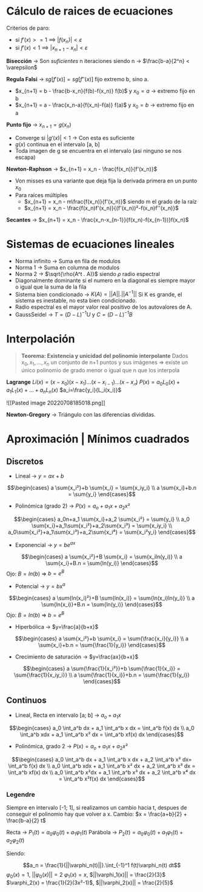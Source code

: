 # Cálculo de raices de ecuaciones
Criterios de paro:
-	si $f'(x) >= 1$   ==>   $|f(x_n)| < \varepsilon$
-	si $f'(x) < 1$   ==>   $|x_{n+1} - x_n| < \varepsilon$

**Bisección** -> Son *suficientes* n iteraciones siendo n -> $\frac{b-a}{2^n} < \varepsilon$

**Regula Falsi** -> $sg[f'(x)] = sg[f''(x)]$ fijo extremo b, sino a.
- $x_{n+1} = b - \frac{b-x_n}{f(b)-f(x_n)} f(b)$ y $x_0 = a$ -> extremo fijo en b
- $x_{n+1} = a - \frac{x_n-a}{f(x_n)-f(a)} f(a)$ y $x_0 = b$ -> extremo fijo en a

**Punto fijo** -> $x_{n+1} = g(x_n)$
- Converge si $|g'(x)| < 1$ -> Con esta es suficiente
- $g(x)$ continua en el intervalo \[a, b]
- Toda imagen de g se encuentra en el intervalo (asi ninguno se nos escapa)

**Newton-Raphson** -> $x_{n+1} = x_n - \frac{f(x_n)}{f'(x_n)}$
- Von misses es una variante que deja fija la derivada primera en un punto $x_0$
- Para raíces múltiples
	-  $x_{n+1} = x_n - m\frac{f(x_n)}{f'(x_n)}$ siendo m el grado de la raíz
	-   $x_{n+1} = x_n - \frac{f(x_n)f'(x_n)}{(f'(x_n))²-f(x_n)f''(x_n)}$

**Secantes** -> $x_{n+1} = x_n - \frac{x_n-x_{n-1}}{f(x_n)-f(x_{n-1})}f(x_n)$ 

# Sistemas de ecuaciones lineales
- Norma infinito -> Suma en fila de modulos
- Norma 1 -> Suma en columna de modulos
- Norma 2 -> $\sqrt{\rho(A^t . A)}$ siendo $\rho$ radio espectral
- Diagonalmente dominante si el numero en la diagonal es siempre mayor o igual que la suma de la fila
- Sistema bien condicionado -> $K(A) = ||A||.||A^{-1}||$ Si K es grande, el sistema es inestable, no esta bien condicionado.
- Radio espectral es el mayor valor real positivo de los autovalores de A.
- GaussSeidel -> $T = (D-L)^{-1} U$ y $C = (D-L)^{-1} B$

# Interpolación
> **Teorema: Existencia y unicidad del polinomio interpolante**
> Dados $x_0,x_1,...,x_n$ un conjunto de n+1 puntos y sus imágenes => existe un único polinomio de grado menor o igual que n que los interpola

**Lagrange**
$Li(x) = (x − x_0 )(x − x_1 ) … (x − x_{i-1} )… (x − x_𝑛 )$
$P(x) = a_0L_0(x) + a_1L_1(x) + ... + a_nL_n(x)$
$a_i=\frac{y_i}{L_i(x_i)}$

![[Pasted image 20220708185018.png]]

**Newton-Gregory** -> Triángulo con las diferencias divididas.

# Aproximación | Mínimos cuadrados
## Discretos
- Lineal -> $y = ax + b$

$$\begin{cases}
  a \sum{x_i²}+b \sum{x_i} = \sum{x_iy_i} \\
  a \sum{x_i}+b.n = \sum{y_i}    
\end{cases}$$

- Polinómica (grado 2) -> $P(x) = a_o +a_1x + a_2x²$

$$\begin{cases}
  a_0n+a_1 \sum{x_i}+a_2 \sum{x_i²} = \sum{y_i} \\
  a_0 \sum{x_i}+a_1\sum{x_i²}+a_2\sum{x_i³} = \sum{x_iy_i} \\
  a_0\sum{x_i²}+a_1\sum{x_i³}+a_2\sum{x_i⁴} = \sum{x_i²y_i}
\end{cases}$$

- Exponencial -> $y = be^{ax}$

$$\begin{cases}
  a \sum{x_i²}+B \sum{x_i} = \sum{x_iln(y_i)} \\
  a \sum{x_i}+B.n = \sum{ln(y_i)}    
\end{cases}$$
Ojo: $B = ln(b)$ => $b = e^B$

- Potencial -> $y = bx^a$

$$\begin{cases}
  a \sum{ln(x_i)²}+B \sum{ln(x_i)} = \sum{ln(x_i)ln(y_i)} \\
  a \sum{ln(x_i)}+B.n = \sum{ln(y_i)}    
\end{cases}$$
Ojo: $B = ln(b)$ => $b = e^B$

- Hiperbólica -> $y=\frac{a}{b+x}$

$$\begin{cases}
  a \sum{x_i²}+b \sum{x_i} = \sum{\frac{x_i}{y_i}} \\
  a \sum{x_i}+b.n = \sum{\frac{1}{y_i}}    
\end{cases}$$

- Crecimiento de saturación -> $y=\frac{ax}{b+x}$

$$\begin{cases}
  a \sum{\frac{1}{x_i²}}+b \sum{\frac{1}{x_i}} = \sum{\frac{1}{x_iy_i}} \\
  a \sum{\frac{1}{x_i}}+b.n = \sum{\frac{1}{y_i}}    
\end{cases}$$

## Continuos
- Lineal, Recta en intervalo \[a; b] -> $a_o + a_1x$

$$\begin{cases}
  a_0 \int_a^b dx + a_1 \int_a^b x dx = \int_a^b f(x) dx \\
  a_0 \int_a^b xdx + a_1 \int_a^b x² dx = \int_a^b xf(x) dx    
\end{cases}$$

- Polinómica, grado 2 ->  $P(x) = a_o +a_1x + a_2x²$

$$\begin{cases}
  a_0 \int_a^b dx + a_1 \int_a^b x dx + a_2 \int_a^b x² dx= \int_a^b f(x) dx \\
  a_0 \int_a^b xdx + a_1 \int_a^b x² dx + a_2 \int_a^b x³ dx = \int_a^b xf(x) dx \\
  a_0 \int_a^b x²dx + a_1 \int_a^b x³ dx + a_2 \int_a^b x⁴ dx = \int_a^b x²f(x) dx     
\end{cases}$$

### Legendre 
Siempre en intervalo \[-1; 1], si realizamos un cambio hacia t, despues de conseguir el polinomio hay que volver a x.
Cambio: $x = \frac{a+b}{2} + \frac{b-a}{2}  t$

Recta -> $P_1(t) = a_0\varphi_0(t) + a_1\varphi_1(t)$
Parábola -> $P_2(t) = a_0\varphi_0(t) + a_1\varphi_1(t) + a_2\varphi_2(t)$

Siendo:

$$a_n = \frac{1}{||\varphi_n(t)||}.\int_{-1}^1 f(t)\varphi_n(t)  dt$$
$\varphi_0(x) = 1$, $||\varphi_0(x)|| = 2$
$\varphi_1(x) = x$, $||\varphi_1(x)|| = \frac{2}{3}$
$\varphi_2(x) = \frac{1}{2}(3x²-1)$, $||\varphi_2(x)|| = \frac{2}{5}$


